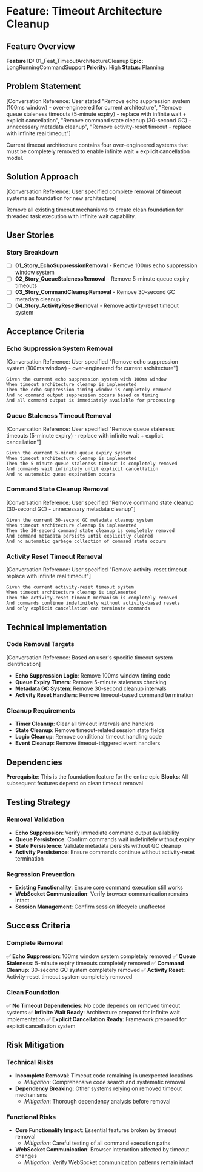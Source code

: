 # Feature: Timeout Architecture Cleanup

## Feature Overview
**Feature ID:** 01_Feat_TimeoutArchitectureCleanup
**Epic:** LongRunningCommandSupport
**Priority:** High
**Status:** Planning

## Problem Statement
[Conversation Reference: User stated "Remove echo suppression system (100ms window) - over-engineered for current architecture", "Remove queue staleness timeouts (5-minute expiry) - replace with infinite wait + explicit cancellation", "Remove command state cleanup (30-second GC) - unnecessary metadata cleanup", "Remove activity-reset timeout - replace with infinite real timeout"]

Current timeout architecture contains four over-engineered systems that must be completely removed to enable infinite wait + explicit cancellation model.

## Solution Approach
[Conversation Reference: User specified complete removal of timeout systems as foundation for new architecture]

Remove all existing timeout mechanisms to create clean foundation for threaded task execution with infinite wait capability.

## User Stories

### Story Breakdown
- [ ] **01_Story_EchoSuppressionRemoval** - Remove 100ms echo suppression window system
- [ ] **02_Story_QueueStalenessRemoval** - Remove 5-minute queue expiry timeouts
- [ ] **03_Story_CommandCleanupRemoval** - Remove 30-second GC metadata cleanup
- [ ] **04_Story_ActivityResetRemoval** - Remove activity-reset timeout system

## Acceptance Criteria

### Echo Suppression System Removal
[Conversation Reference: User specified "Remove echo suppression system (100ms window) - over-engineered for current architecture"]

```gherkin
Given the current echo suppression system with 100ms window
When timeout architecture cleanup is implemented
Then the echo suppression timing window is completely removed
And no command output suppression occurs based on timing
And all command output is immediately available for processing
```

### Queue Staleness Timeout Removal
[Conversation Reference: User specified "Remove queue staleness timeouts (5-minute expiry) - replace with infinite wait + explicit cancellation"]

```gherkin
Given the current 5-minute queue expiry system
When timeout architecture cleanup is implemented
Then the 5-minute queue staleness timeout is completely removed
And commands wait infinitely until explicit cancellation
And no automatic queue expiration occurs
```

### Command State Cleanup Removal
[Conversation Reference: User specified "Remove command state cleanup (30-second GC) - unnecessary metadata cleanup"]

```gherkin
Given the current 30-second GC metadata cleanup system
When timeout architecture cleanup is implemented
Then the 30-second command state cleanup is completely removed
And command metadata persists until explicitly cleared
And no automatic garbage collection of command state occurs
```

### Activity Reset Timeout Removal
[Conversation Reference: User specified "Remove activity-reset timeout - replace with infinite real timeout"]

```gherkin
Given the current activity-reset timeout system
When timeout architecture cleanup is implemented
Then the activity-reset timeout mechanism is completely removed
And commands continue indefinitely without activity-based resets
And only explicit cancellation can terminate commands
```

## Technical Implementation

### Code Removal Targets
[Conversation Reference: Based on user's specific timeout system identification]

- **Echo Suppression Logic**: Remove 100ms window timing code
- **Queue Expiry Timers**: Remove 5-minute staleness checking
- **Metadata GC System**: Remove 30-second cleanup intervals
- **Activity Reset Handlers**: Remove timeout-based command termination

### Cleanup Requirements
- **Timer Cleanup**: Clear all timeout intervals and handlers
- **State Cleanup**: Remove timeout-related session state fields
- **Logic Cleanup**: Remove conditional timeout handling code
- **Event Cleanup**: Remove timeout-triggered event handlers

## Dependencies
**Prerequisite**: This is the foundation feature for the entire epic
**Blocks**: All subsequent features depend on clean timeout removal

## Testing Strategy

### Removal Validation
- **Echo Suppression**: Verify immediate command output availability
- **Queue Persistence**: Confirm commands wait indefinitely without expiry
- **State Persistence**: Validate metadata persists without GC cleanup
- **Activity Persistence**: Ensure commands continue without activity-reset termination

### Regression Prevention
- **Existing Functionality**: Ensure core command execution still works
- **WebSocket Communication**: Verify browser communication remains intact
- **Session Management**: Confirm session lifecycle unaffected

## Success Criteria

### Complete Removal
✅ **Echo Suppression**: 100ms window system completely removed
✅ **Queue Staleness**: 5-minute expiry timeouts completely removed
✅ **Command Cleanup**: 30-second GC system completely removed
✅ **Activity Reset**: Activity-reset timeout system completely removed

### Clean Foundation
✅ **No Timeout Dependencies**: No code depends on removed timeout systems
✅ **Infinite Wait Ready**: Architecture prepared for infinite wait implementation
✅ **Explicit Cancellation Ready**: Framework prepared for explicit cancellation system

## Risk Mitigation

### Technical Risks
- **Incomplete Removal**: Timeout code remaining in unexpected locations
  - *Mitigation*: Comprehensive code search and systematic removal
- **Dependency Breaking**: Other systems relying on removed timeout mechanisms
  - *Mitigation*: Thorough dependency analysis before removal

### Functional Risks
- **Core Functionality Impact**: Essential features broken by timeout removal
  - *Mitigation*: Careful testing of all command execution paths
- **WebSocket Communication**: Browser interaction affected by timeout changes
  - *Mitigation*: Verify WebSocket communication patterns remain intact